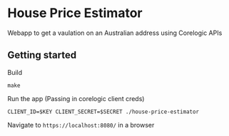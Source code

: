 # House Price Estimator

Webapp to get a vaulation on an Australian address using Corelogic APIs

## Getting started

Build

```
make
```

Run the app (Passing in corelogic client creds)

```
CLIENT_ID=$KEY CLIENT_SECRET=$SECRET ./house-price-estimator
```

Navigate to `https://localhost:8080/` in a browser
